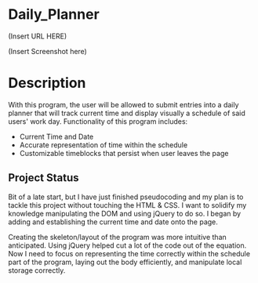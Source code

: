 # Daily_Planner

(Insert URL HERE)

(Insert Screenshot here)

# Description

With this program, the user will be allowed to submit entries into a daily planner that will track current time and display visually a schedule of said users' work day. Functionality of this program includes: 
* Current Time and Date
* Accurate representation of time within the schedule
* Customizable timeblocks that persist when user leaves the page

## Project Status

Bit of a late start, but I have just finished pseudocoding and my plan is to tackle this project without touching the HTML & CSS. I want to solidify my knowledge manipulating the DOM and using jQuery to do so. I began by adding and establishing the current time and date onto the page.

Creating the skeleton/layout of the program was more intuitive than anticipated. Using jQuery helped cut a lot of the code out of the equation. Now I need to focus on representing the time correctly within the schedule part of the program, laying out the body efficiently, and manipulate local storage correctly.